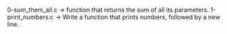 0-sum_them_all.c -> function that returns the sum of all its parameters.
1-print_numbers.c -> Write a function that prints numbers, followed by a new line.

